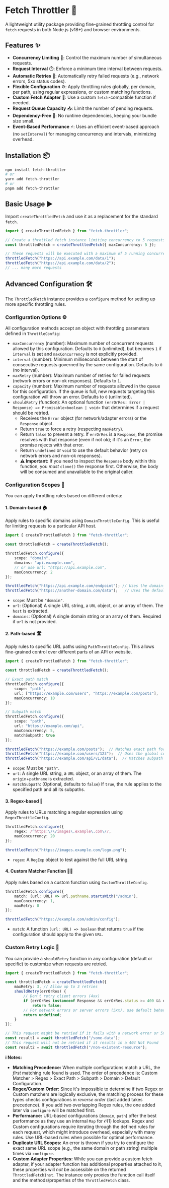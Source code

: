 # Fetch Throttler 🚀

A lightweight utility package providing fine-grained throttling control for `fetch` requests in both Node.js (v18+) and browser environments.

## Features ✨

*   **Concurrency Limiting** 🚦: Control the maximum number of simultaneous requests.
*   **Request Interval** ⏱️: Enforce a minimum time interval between requests.
*   **Automatic Retries** 🔄: Automatically retry failed requests (e.g., network errors, 5xx status codes).
*   **Flexible Configuration** ⚙️: Apply throttling rules globally, per domain, per path, using regular expressions, or custom matching functions.
*   **Custom Fetch Adapter** 🔌: Use a custom `fetch`-compatible function if needed.
*   **Request Queue Capacity** 📥: Limit the number of pending requests.
*   **Dependency-Free** 🍃: No runtime dependencies, keeping your bundle size small.
*   **Event-Based Performance** ⚡: Uses an efficient event-based approach (no `setInterval`) for managing concurrency and intervals, minimizing overhead.

## Installation 📦

```bash
npm install fetch-throttler
# or
yarn add fetch-throttler
# or
pnpm add fetch-throttler
```

## Basic Usage ▶️

Import `createThrottledFetch` and use it as a replacement for the standard `fetch`.

```ts
import { createThrottledFetch } from "fetch-throttler";

// Create a throttled fetch instance limiting concurrency to 5 requests globally
const throttledFetch = createThrottledFetch({ maxConcurrency: 5 });

// These requests will be executed with a maximum of 5 running concurrently
throttledFetch("https://api.example.com/data/1");
throttledFetch("https://api.example.com/data/2");
// ... many more requests
```

## Advanced Configuration 🛠️

The `ThrottledFetch` instance provides a `configure` method for setting up more specific throttling rules.

### Configuration Options ⚙️

All configuration methods accept an object with throttling parameters defined in `ThrottleConfig`:

*   `maxConcurrency` (number): Maximum number of concurrent requests allowed by this configuration. Defaults to `0` (unlimited), but becomes `1` if `interval` is set and `maxConcurrency` is not explicitly provided.
*   `interval` (number): Minimum milliseconds between the start of consecutive requests governed by the same configuration. Defaults to `0` (no interval).
*   `maxRetry` (number): Maximum number of retries for failed requests (network errors or non-ok responses). Defaults to `1`.
*   `capacity` (number): Maximum number of requests allowed in the queue for this configuration. If the queue is full, new requests targeting this configuration will throw an error. Defaults to `0` (unlimited).
*   `shouldRetry` (function): An optional function `(errOrRes: Error | Response) => Promisable<boolean | void>` that determines if a request should be retried.
    *   Receives the `Error` object (for network/adapter errors) or the `Response` object.
    *   Return `true` to force a retry (respecting `maxRetry`).
    *   Return `false` to prevent a retry. If `errOrRes` is a `Response`, the promise resolves with that response (even if not ok); if it's an `Error`, the promise rejects with that error.
    *   Return `undefined` or `void` to use the default behavior (retry on network errors and non-ok responses).
    *   **⚠️ Important:** If you need to inspect the `Response` body within this function, you *must* `clone()` the response first. Otherwise, the body will be consumed and unavailable to the original caller.

### Configuration Scopes 🎯

You can apply throttling rules based on different criteria:

#### 1. Domain-based 🏠

Apply rules to specific domains using `DomainThrottleConfig`. This is useful for limiting requests to a particular API host.

```ts
import { createThrottledFetch } from "fetch-throttler";

const throttledFetch = createThrottledFetch();

throttledFetch.configure({
    scope: "domain",
    domains: "api.example.com",
    // or use url: "https://api.example.com",
    maxConcurrency: 2
});

throttledFetch("https://api.example.com/endpoint"); // Uses the domain-specific config
throttledFetch("https://another-domain.com/data");   // Uses the default global config
```

*   `scope`: Must be `"domain"`.
*   `url`: (Optional) A single URL string, a `URL` object, or an array of them. The `host` is extracted.
*   `domains`: (Optional) A single domain string or an array of them. Required if `url` is not provided.

#### 2. Path-based 🛣️

Apply rules to specific URL paths using `PathThrottleConfig`. This allows fine-grained control over different parts of an API or website.

```ts
import { createThrottledFetch } from "fetch-throttler";

const throttledFetch = createThrottledFetch();

// Exact path match
throttledFetch.configure({
    scope: "path",
    url: ["https://example.com/users", "https://example.com/posts"],
    maxConcurrency: 10
});

// Subpath match
throttledFetch.configure({
    scope: "path",
    url: "https://example.com/api",
    maxConcurrency: 5,
    matchSubpath: true
});

throttledFetch("https://example.com/posts");  // Matches exact path for /posts
throttledFetch("https://example.com/users/123");  // Uses the global config, because path /users doesn't allow subpath matching
throttledFetch("https://example.com/api/v1/data");  // Matches subpath for /api
```

*   `scope`: Must be `"path"`.
*   `url`: A single URL string, a `URL` object, or an array of them. The `origin`+`pathname` is extracted.
*   `matchSubpath`: (Optional, defaults to `false`) If `true`, the rule applies to the specified path and all its subpaths.

#### 3. Regex-based 🧩

Apply rules to URLs matching a regular expression using `RegexThrottleConfig`.

```ts
throttledFetch.configure({
    regex: /^https:\/\/images\.example\.com\//,
    maxConcurrency: 20
});

throttledFetch("https://images.example.com/logo.png");
```

*   `regex`: A `RegExp` object to test against the full URL string.

#### 4. Custom Matcher Function 🧑‍💻

Apply rules based on a custom function using `CustomThrottleConfig`.

```ts
throttledFetch.configure({
    match: (url: URL) => url.pathname.startsWith("/admin"),
    maxConcurrency: 1,
    maxRetry: 0
});

throttledFetch("https://example.com/admin/config");
```

*   `match`: A function `(url: URL) => boolean` that returns `true` if the configuration should apply to the given `URL`.

### Custom Retry Logic 🔄

You can provide a `shouldRetry` function in any configuration (default or specific) to customize when requests are retried.

```ts
import { createThrottledFetch } from "fetch-throttler";

const throttledFetch = createThrottledFetch({
    maxRetry: 3, // Allow up to 3 retries
    shouldRetry(errOrRes) {
        // Don't retry client errors (4xx)
        if (errOrRes instanceof Response && errOrRes.status >= 400 && errOrRes.status < 500)
            return false;
        // For network errors or server errors (5xx), use default behavior (retry)
        return undefined;
    }
});

// This request might be retried if it fails with a network error or 5xx status
const result1 = await throttledFetch("/some-data");
// This request will not be retried if it results in a 404 Not Found
const result2 = await throttledFetch("/non-existent-resource");
```

**ℹ️ Notes:**
*   **Matching Precedence:** When multiple configurations match a URL, the *first* matching rule found is used. The order of precedence is: Custom Matcher > Regex > Exact Path > Subpath > Domain > Default Configuration.
*   **Regex/Custom Order:** Since it's impossible to determine if two Regex or Custom matchers are logically exclusive, the matching process for these types checks configurations in *reverse order* (last added takes precedence). If you add two overlapping Regex rules, the one added later via `configure` will be matched first.
*   **Performance:** URL-based configurations (`domain`, `path`) offer the best performance as they use an internal `Map` for $\mathcal{O}(1)$ lookups. Regex and Custom configurations require iterating through the defined rules for each request, which might introduce overhead, especially with many rules. Use URL-based rules when possible for optimal performance.
*   **Duplicate URL Scopes:** An error is thrown if you try to configure the exact same URL scope (e.g., the same domain or path string) multiple times via `configure`.
*   **Custom Adapter Properties:** While you can provide a custom fetch adapter, if your adapter function has additional properties attached to it, these properties will *not* be accessible on the returned `ThrottledFetchInst`. The instance only proxies the function call itself and the methods/properties of the `ThrottledFetch` class.